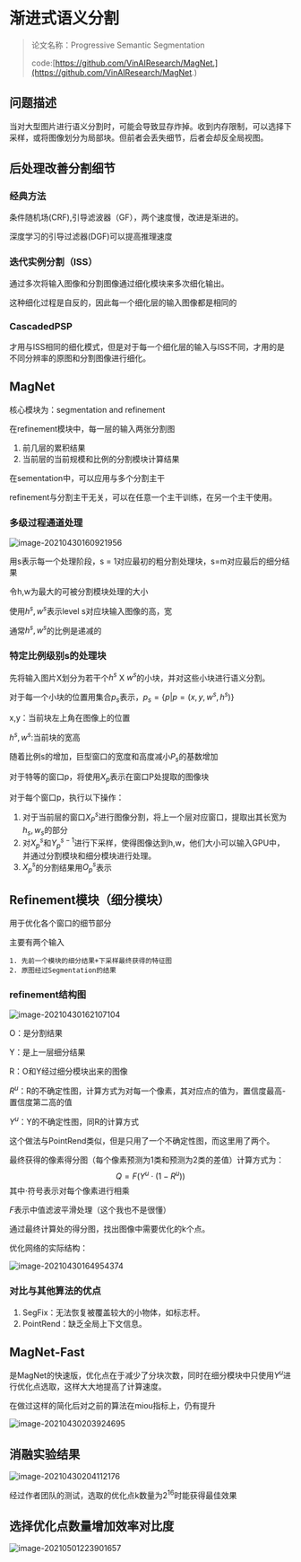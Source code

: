 # 渐进式语义分割

> 论文名称：Progressive Semantic Segmentation
>
> code:[https://github.com/VinAIResearch/MagNet.](https://github.com/VinAIResearch/MagNet.)

## 问题描述 

当对大型图片进行语义分割时，可能会导致显存炸掉。收到内存限制，可以选择下采样，或将图像划分为局部块。但前者会丢失细节，后者会却反全局视图。



## 后处理改善分割细节

### 经典方法

条件随机场(CRF),引导滤波器（GF），两个速度慢，改进是渐进的。

深度学习的引导过滤器(DGF)可以提高推理速度

### 迭代实例分割（ISS）

通过多次将输入图像和分割图像通过细化模块来多次细化输出。

这种细化过程是自反的，因此每一个细化层的输入图像都是相同的

### CascadedPSP

才用与ISS相同的细化模式，但是对于每一个细化层的输入与ISS不同，才用的是不同分辨率的原图和分割图像进行细化。

## MagNet

核心模块为：segmentation and refinement

 在refinement模块中，每一层的输入两张分割图

1. 前几层的累积结果
2. 当前层的当前规模和比例的分割模块计算结果

在sementation中，可以应用与多个分割主干

refinement与分割主干无关，可以在任意一个主干训练，在另一个主干使用。

### 多级过程通道处理

![image-20210430160921956](./src/progressive-semantic-segmentation/image-20210430160921956.png)



用s表示每一个处理阶段，s = 1对应最初的粗分割处理块，s=m对应最后的细分结果

令h,w为最大的可被分割模块处理的大小

使用$h^s ,w^s$表示level s对应块输入图像的高，宽

通常$h^s ,w^s$的比例是递减的

### 特定比例级别s的处理块

先将输入图片X划分为若干个$h^s$ X $w^s$的小块，并对这些小块进行语义分割。

对于每一个小块的位置用集合$p_s$表示，$p_s = \{p|p=(x,y,w^s,h^s)\}$

x,y：当前块左上角在图像上的位置

$h^s ,w^s$:当前块的宽高

随着比例s的增加，巨型窗口的宽度和高度减小$P_s$的基数增加

对于特等的窗口p，将使用$X_p$表示在窗口P处提取的图像块

对于每个窗口p，执行以下操作：

1. 对于当前层的窗口$X_P^s$进行图像分割，将上一个层对应窗口，提取出其长宽为$h_s,w_s$的部分
2. 对$X_p^s$和$Y^{s-1}_p$进行下采样，使得图像达到h,w，他们大小可以输入GPU中，并通过分割模块和细分模块进行处理。
3. $X_p^s$的分割结果用$O_p^s$表示

## Refinement模块（细分模块）

用于优化各个窗口的细节部分

主要有两个输入

	1. 先前一个模块的细分结果+下采样最终获得的特征图
	2. 原图经过Segmentation的结果

### refinement结构图

![image-20210430162107104](./src/progressive-semantic-segmentation/image-20210430162107104.png)



O：是分割结果

Y：是上一层细分结果

R：O和Y经过细分模块出来的图像

$R^u$：R的不确定性图，计算方式为对每一个像素，其对应点的值为，置信度最高-置信度第二高的值

$Y^u$：Y的不确定性图，同R的计算方式

这个做法与PointRend类似，但是只用了一个不确定性图，而这里用了两个。

最终获得的像素得分图（每个像素预测为1类和预测为2类的差值）计算方式为：
$$
Q = F(Y^u\cdot(1-R^u))
$$
其中$\cdot$符号表示对每个像素进行相乘

$F$表示中值滤波平滑处理（这个我也不是很懂）

通过最终计算处的得分图，找出图像中需要优化的k个点。

优化网络的实际结构：

![image-20210430164954374](./src/progressive-semantic-segmentation/image-20210430164954374.png)

### 对比与其他算法的优点

1. SegFix：无法恢复被覆盖较大的小物体，如标志杆。
2. PointRend：缺乏全局上下文信息。

## MagNet-Fast

是MagNet的快速版，优化点在于减少了分块次数，同时在细分模块中只使用$Y^u$进行优化点选取，这样大大地提高了计算速度。

在做过这样的简化后对之前的算法在miou指标上，仍有提升

![image-20210430203924695](./src/progressive-semantic-segmentation/image-20210430203924695.png)

## 消融实验结果

![image-20210430204112176](./src/progressive-semantic-segmentation/image-20210430204112176.png)

经过作者团队的测试，选取的优化点k数量为$2^{16}$时能获得最佳效果

## 选择优化点数量增加效率对比度

![image-20210501223901657](./src/progressive-semantic-segmentation/image-20210501223901657.png)

